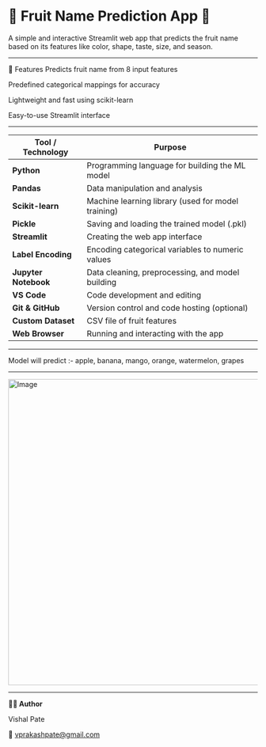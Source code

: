 # 🥭 Fruit Name Prediction App 🍍
A simple and interactive Streamlit web app that predicts the fruit name based on its features like color, shape, taste, size, and season.

---

🔮 Features
Predicts fruit name from 8 input features

Predefined categorical mappings for accuracy

Lightweight and fast using scikit-learn

Easy-to-use Streamlit interface

---

| Tool / Technology    | Purpose                                            |
| -------------------- | -------------------------------------------------- |
| **Python**           | Programming language for building the ML model     |
| **Pandas**           | Data manipulation and analysis                     |
| **Scikit-learn**     | Machine learning library (used for model training) |
| **Pickle**           | Saving and loading the trained model (.pkl)        |
| **Streamlit**        | Creating the web app interface                     |
| **Label Encoding**   | Encoding categorical variables to numeric values   |
| **Jupyter Notebook** | Data cleaning, preprocessing, and model building   |
| **VS Code**          | Code development and editing                       |
| **Git & GitHub**     | Version control and code hosting (optional)        |
| **Custom Dataset**   | CSV file of fruit features                         |
| **Web Browser**      | Running and interacting with the app               |

---

Model will predict :- apple, banana, mango, orange, watermelon, grapes

---

<img width="1366" height="619" alt="Image" src="https://github.com/user-attachments/assets/5c7431a4-1efa-4dfb-9595-f1dde87bebb9" />

---
**👨‍💻 Author**

Vishal Pate

📧 vprakashpate@gmail.com
